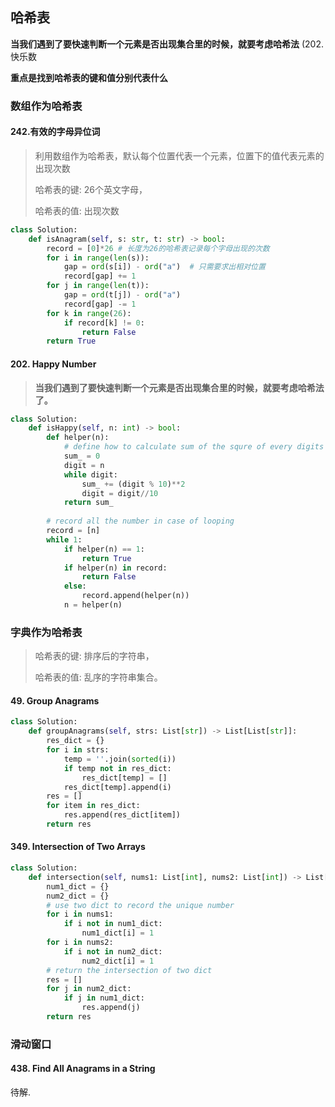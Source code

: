 ## 哈希表

**当我们遇到了要快速判断一个元素是否出现集合里的时候，就要考虑哈希法** (202. 快乐数

**重点是找到哈希表的键和值分别代表什么**



### 数组作为哈希表

#### 242.有效的字母异位词

> 利用数组作为哈希表，默认每个位置代表一个元素，位置下的值代表元素的出现次数
>
> 哈希表的键: 26个英文字母，
>
> 哈希表的值: 出现次数

```python
class Solution:
    def isAnagram(self, s: str, t: str) -> bool:
        record = [0]*26 # 长度为26的哈希表记录每个字母出现的次数
        for i in range(len(s)):
            gap = ord(s[i]) - ord("a")  # 只需要求出相对位置
            record[gap] += 1
        for j in range(len(t)):
            gap = ord(t[j]) - ord("a")
            record[gap] -= 1
        for k in range(26):
            if record[k] != 0:
                return False
        return True
```

#### 202. Happy Number

> **当我们遇到了要快速判断一个元素是否出现集合里的时候，就要考虑哈希法了。**

```python
class Solution:
    def isHappy(self, n: int) -> bool:
        def helper(n):
            # define how to calculate sum of the squre of every digits
            sum_ = 0
            digit = n
            while digit:
                sum_ += (digit % 10)**2
                digit = digit//10
            return sum_
        
        # record all the number in case of looping
        record = [n]
        while 1:
            if helper(n) == 1:
                return True
            if helper(n) in record:
                return False
            else: 
                record.append(helper(n))
            n = helper(n)
```



### 字典作为哈希表

> 哈希表的键: 排序后的字符串，
>
> 哈希表的值: 乱序的字符串集合。

#### 49. Group Anagrams

```python
class Solution:
    def groupAnagrams(self, strs: List[str]) -> List[List[str]]:
        res_dict = {}
        for i in strs:
            temp = ''.join(sorted(i))
            if temp not in res_dict:
                res_dict[temp] = []
            res_dict[temp].append(i)
        res = []
        for item in res_dict:
            res.append(res_dict[item])
        return res
```

#### 349. Intersection of Two Arrays

```python
class Solution:
    def intersection(self, nums1: List[int], nums2: List[int]) -> List[int]:
        num1_dict = {}
        num2_dict = {}
        # use two dict to record the unique number 
        for i in nums1:
            if i not in num1_dict:
                num1_dict[i] = 1
        for i in nums2:
            if i not in num2_dict:
                num2_dict[i] = 1
        # return the intersection of two dict 
        res = []
        for j in num2_dict:
            if j in num1_dict:
                res.append(j)
        return res
```

### 滑动窗口

#### 438. Find All Anagrams in a String

待解.













